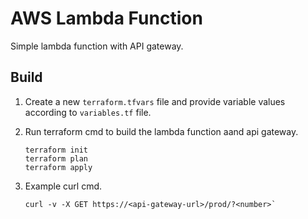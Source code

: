 # AWS Lambda Function

Simple lambda function with API gateway.

## Build

1. Create a new `terraform.tfvars` file and provide variable values according to `variables.tf` file.
1. Run terraform cmd to build the lambda function aand api gateway.

    ```shell
    terraform init
    terraform plan
    terraform apply
    ```

1. Example curl cmd.

    ```shell
    curl -v -X GET https://<api-gateway-url>/prod/?<number>`
    ```
